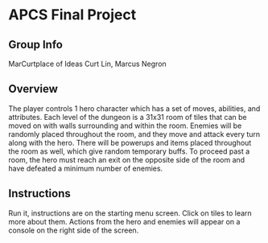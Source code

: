 # APCS Final Project
## Group Info
  MarCurtplace of Ideas
  Curt Lin, Marcus Negron
## Overview
The player controls 1 hero character which has a set of moves, abilities, and attributes. Each level of the dungeon is a 31x31 room of tiles that can be moved on with walls surrounding and within the room. Enemies will be randomly placed throughout the room, and they move and attack every turn along with the hero. There will be powerups and items placed throughout the room as well, which give random temporary buffs. To proceed past a room, the hero must reach an exit on the opposite side of the room and have defeated a minimum number of enemies.
## Instructions
Run it, instructions are on the starting menu screen. Click on tiles to learn more about them.
Actions from the hero and enemies will appear on a console on the right side of the screen.
